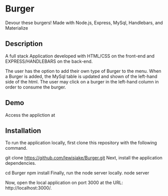 # Burger
Devour these burgers! Made with Node.js, Express, MySql, Handlebars, and Materialize

## Description
A full stack Application developed with HTML/CSS on the front-end and EXPRESS/HANDLEBARS on the back-end. 

The user has the option to add their own type of Burger to the menu. When a Burger is added, the MySql table is updated and shown of the left-hand side of the html. The user may click on a burger in the left-hand column in order to consume the burger. 

## Demo
Access the appliction at 

## Installation

To run the application locally, first clone this repository with the following command.

git clone https://github.com/lewisjake/Burger.git
Next, install the application dependencies.

cd Burger
npm install
Finally, run the node server locally.
node server

Now, open the local application on port 3000 at the URL: http://localhost:3000/.